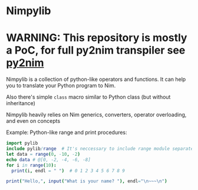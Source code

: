 # Nimpylib


# WARNING: This repository is mostly a PoC, for full py2nim transpiler see [py2nim](https://github.com/metacraft-labs/py2nim)
Nimpylib is a collection of python-like operators and functions. It can help you to translate your Python program to Nim. 

Also there's simple ```class``` macro similar to Python class (but without inheritance)

Nimpylib heavily relies on Nim generics, converters, operator overloading, and even on concepts

Example: Python-like range and print procedures:
```nim
import pylib
include pylib/range  # It's neccessary to include range module separately
let data = range(0, -10, -2)
echo data # @[0, -2, -4, -6, -8]
for i in range(10):
  print(i, endl = " ")  # 0 1 2 3 4 5 6 7 8 9

print("Hello,", input("What is your name? "), endl="\n~~~\n")
```
